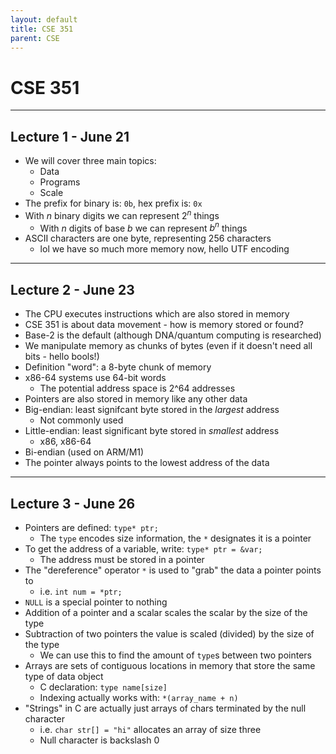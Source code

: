 ```yaml
---
layout: default
title: CSE 351
parent: CSE
---
```


# CSE 351

---

## Lecture 1 - June 21

- We will cover three main topics:
    - Data
    - Programs
    - Scale
- The prefix for binary is: `0b`, hex prefix is: `0x`
- With $n$ binary digits we can represent $2^n$ things
    - With $n$ digits of base $b$ we can represent $b^n$ things
- ASCII characters are one byte, representing 256 characters
    - lol we have so much more memory now, hello UTF encoding

---

## Lecture 2 - June 23

- The CPU executes instructions which are also stored in memory
- CSE 351 is about data movement - how is memory stored or found?
- Base-2 is the default (although DNA/quantum computing is researched)
- We manipulate memory as chunks of bytes (even if it doesn't need all bits - hello bools!)
- Definition "word": a 8-byte chunk of memory
- x86-64 systems use 64-bit words
    - The potential address space is 2^64 addresses
- Pointers are also stored in memory like any other data
- Big-endian: least signifcant byte stored in the *largest* address
    - Not commonly used
- Little-endian: least significant byte stored in *smallest* address
    - x86, x86-64
- Bi-endian (used on ARM/M1)
- The pointer always points to the lowest address of the data

---

## Lecture 3 - June 26

- Pointers are defined: `type* ptr;`
    - The `type` encodes size information, the `*` designates it is a pointer
- To get the address of a variable, write: `type* ptr = &var;`
    - The address must be stored in a pointer
- The "dereference" operator `*` is used to "grab" the data a pointer points to
    - i.e. `int num = *ptr;`
- `NULL` is a special pointer to nothing
- Addition of a pointer and a scalar scales the scalar by the size of the type
- Subtraction of two pointers the value is scaled (divided) by the size of the type
    - We can use this to find the amount of `type`s between two pointers
- Arrays are sets of contiguous locations in memory that store the same type of data object
    - C declaration: `type name[size]`
    - Indexing actually works with: `*(array_name + n)`
- "Strings" in C are actually just arrays of chars terminated by the null character
    - i.e. `char str[] = "hi"` allocates an array of size three
    - Null character is backslash 0
